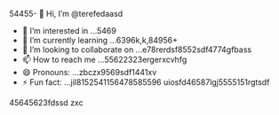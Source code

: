 54455- 👋 Hi, I’m @terefedaasd
- 👀 I’m interested in ...5469
- 🌱 I’m currently learning ...6396k,k,84956+
- 💞️ I’m looking to collaborate on ...e78rerdsf8552sdf4774gfbass
- 📫 How to reach me ...55622323ergerxcvhfg
- 😄 Pronouns: ...zbczx9569sdf1441xv 
- ⚡ Fun fact: ...jil8152541156478585596
uiosfd46587lgj5555151rgtsdf
<!---s555555dgf47448533662
--->
45645623fdssd
zxc

